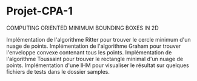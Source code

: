 # Projet-CPA-1
COMPUTING ORIENTED MINIMUM BOUNDING BOXES IN 2D

Implémentation de l'algorithme Ritter pour trouver le cercle minimum d'un nuage de points.
Implémentation de l'algorithme Graham pour trouver l'enveloppe convexe contenant tous les points.
Implémentation de l'algorithme Toussaint pour trouver le rectangle minimal d'un nuage de points.
Implémentation d'une IHM pour visualiser le résultat sur quelques fichiers de tests dans le dossier samples.
